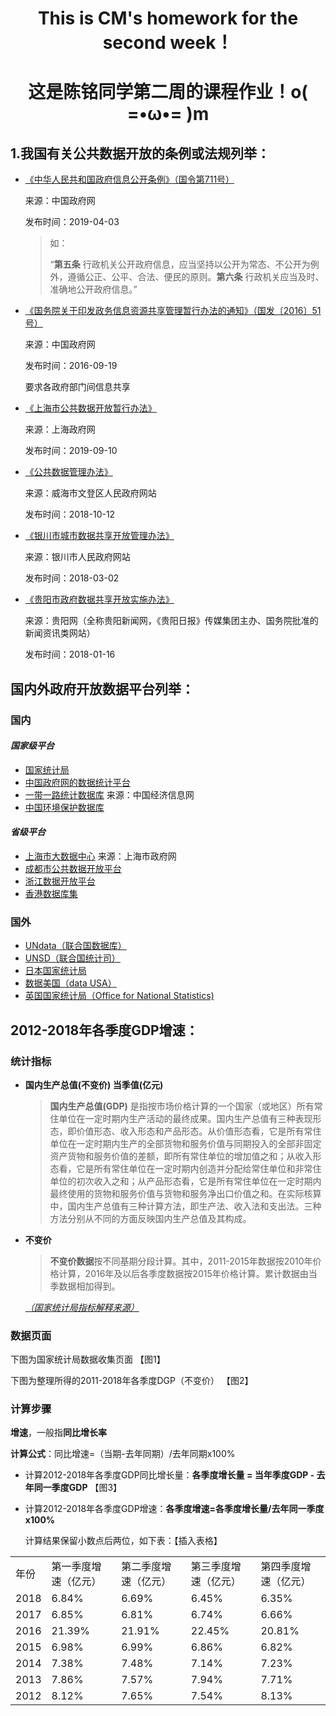 # <center>This is CM's homework for the second week！</center>
# <center>这是陈铭同学第二周的课程作业！o( =•ω•= )m</center>
## 1.我国有关公共数据开放的条例或法规列举：

- [《中华人民共和国政府信息公开条例》（国令第711号）](http://www.gov.cn/zhengce/content/2019-04/15/content_5382991.htm)

  来源：中国政府网
  
  发布时间：2019-04-03
  
  >如：
  > 
  >“**第五条** 行政机关公开政府信息，应当坚持以公开为常态、不公开为例外，遵循公正、公平、合法、便民的原则。**第六条** 行政机关应当及时、准确地公开政府信息。”

- [《国务院关于印发政务信息资源共享管理暂行办法的通知》（国发〔2016〕51号）](http://www.gov.cn/zhengce/content/2016-09/19/content_5109486.htm)
  
  来源：中国政府网
  
  发布时间：2016-09-19
  
  要求各政府部门间信息共享
  
- [《上海市公共数据开放暂行办法》](http://www.shanghai.gov.cn/nw2/nw2314/nw2319/nw12344/u26aw62638.html)

  来源：上海政府网
  
  发布时间：2019-09-10
  
- [《公共数据管理办法》](http://www.wendeng.gov.cn/art/2018/10/12/art_50150_1450925.html)

  来源：威海市文登区人民政府网站
  
  发布时间：2018-10-12
  
- [《银川市城市数据共享开放管理办法》](http://www.yinchuan.gov.cn/xxgk/bmxxgkml/szfbgt/xxgkml_1841/zfwj/yzbgf/201803/t20180323_721113.html)

  来源：银川市人民政府网站
  
  发布时间：2018-03-02
  
- [《贵阳市政府数据共享开放实施办法》](http://www.gywb.cn/content/2018-05/02/content_5709098.htm)

  来源：贵阳网（全称贵阳新闻网，《贵阳日报》传媒集团主办、国务院批准的新闻资讯类网站）
  
  发布时间：2018-01-16

## 国内外政府开放数据平台列举：
### 国内
#### *国家级平台*
- [国家统计局](http://www.stats.gov.cn/)
- [中国政府网的数据统计平台](http://www.gov.cn/shuju/)
- [一带一路统计数据库](http://ydyl.cei.cn/)  来源：中国经济信息网
- [中国环境保护数据库](http://hbk.cei.cn/aspx/Left_DB.aspx?ID=5)
#### *省级平台*
- [上海市大数据中心](http://www.shanghai.gov.cn/nw2/nw2314/nw2319/nw32905/nw42999/nw43035/nw44524/) 来源：上海市政府网
- [成都市公共数据开放平台](http://www.cddata.gov.cn/)
- [浙江数据开放平台](http://data.zjzwfw.gov.cn/jdop_front/index.do)
- [香港数据库集](https://hkg.databasesets.com/)
### 国外
- [UNdata（联合国数据库）](http://data.un.org/)
- [UNSD（联合国统计司）](https://unstats.un.org/home/)
- [日本国家统计局](http://www.stat.go.jp/)
- [数据美国（data USA）](https://datausa.io/)
- [英国国家统计局（Office for National Statistics)](https://www.ons.gov.uk/)

## 2012-2018年各季度GDP增速：
### 统计指标
- **国内生产总值(不变价) 当季值(亿元)**
  >**国内生产总值(GDP)**
  是指按市场价格计算的一个国家（或地区）所有常住单位在一定时期内生产活动的最终成果。国内生产总值有三种表现形态，即价值形态、收入形态和产品形态。从价值形态看，它是所有常住单位在一定时期内生产的全部货物和服务价值与同期投入的全部非固定资产货物和服务价值的差额，即所有常住单位的增加值之和；从收入形态看，它是所有常住单位在一定时期内创造并分配给常住单位和非常住单位的初次收入之和；从产品形态看，它是所有常住单位在一定时期内最终使用的货物和服务价值与货物和服务净出口价值之和。在实际核算中，国内生产总值有三种计算方法，即生产法、收入法和支出法。三种方法分别从不同的方面反映国内生产总值及其构成。
- **不变价**
  >**不变价数据**按不同基期分段计算。其中，2011-2015年数据按2010年价格计算，2016年及以后各季度数据按2015年价格计算。累计数据由当季数据相加得到。

  *[（国家统计局指标解释来源）](http://www.stats.gov.cn/tjsj/zbjs/201310/t20131029_449553.html)*

### 数据页面
  下图为国家统计局数据收集页面
【图1】

  下图为整理所得的2011-2018年各季度DGP（不变价）
【图2】

### 计算步骤
  **增速**，一般指**同比增长率**

  **计算公式**：同比增速=（当期-去年同期）/去年同期x100%

+ 计算2012-2018年各季度GDP同比增长量：**各季度增长量 = 当年季度GDP - 去年同一季度GDP**
【图3】

+ 计算2012-2018年各季度GDP增速：**各季度增速=各季度增长量/去年同一季度x100%**

  计算结果保留小数点后两位，如下表：【插入表格】
<table class="table table-bordered table-striped table-condensed">
   <tr>
      <td>年份</td>
      <td>第一季度增速（亿元）</td>
      <td>第二季度增速（亿元）</td>
      <td>第三季度增速（亿元）</td>
      <td>第四季度增速（亿元）</td>
   </tr>
   <tr>
      <td>2018</td>
      <td>6.84%</td>
      <td>6.69%</td>
      <td>6.45%</td>
      <td>6.35%</td>
   </tr>
   <tr>
      <td>2017</td>
      <td>6.85%</td>
      <td>6.81%</td>
      <td>6.74%</td>
      <td>6.66%</td>
   </tr>
   <tr>
      <td>2016</td>
      <td>21.39%</td>
      <td>21.91%</td>
      <td>22.45%</td>
      <td>20.81%</td>
   </tr>
   <tr>
      <td>2015</td>
      <td>6.98%</td>
      <td>6.99%</td>
      <td>6.86%</td>
      <td>6.82%</td>
   </tr>
   <tr>
      <td>2014</td>
      <td>7.38%</td>
      <td>7.48%</td>
      <td>7.14%</td>
      <td>7.23%</td>
   </tr>
   <tr>
      <td>2013</td>
      <td>7.86%</td>
      <td>7.57%</td>
      <td>7.94%</td>
      <td>7.71%</td>
   </tr>
   <tr>
      <td>2012</td>
      <td>8.12%</td>
      <td>7.65%</td>
      <td>7.54%</td>
      <td>8.13%</td>
   </tr>
</table>
